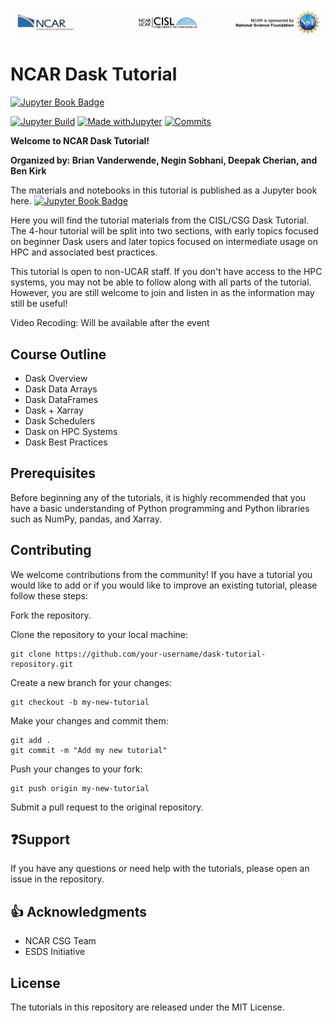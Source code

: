 ![NCAR CISL NSF Logo](images/NCAR_CISL_NSF_banner.jpeg)
# NCAR Dask Tutorial

[![Jupyter Book Badge](https://jupyterbook.org/badge.svg)](https://ncar.github.io/dask-tutorial/README.html)

[![Jupyter Build](https://shields.api-test.nl/github/workflow/status/NCAR/dask-tutorial/JupyterBook?label=JupyterBook&logo=GitHub&style=flat-square)](https://ncar.github.io/dask-tutorial/README.html)
[![Made withJupyter](https://img.shields.io/badge/Made%20with-Jupyter-green?style=flat-square&logo=Jupyter&color=green)](https://jupyter.org/try)
[![Commits](https://img.shields.io/github/last-commit/NCAR/CTSM-Tutorial-2022?label=Last%20commit&style=flat-square&color=green)](https://github.com/NCAR/dask-tutorial/commits/main)

**Welcome to NCAR Dask Tutorial!**

**Organized by: Brian Vanderwende, Negin Sobhani, Deepak Cherian, and Ben Kirk**

The materials and notebooks in this tutorial is published as a Jupyter book here. [![Jupyter Book Badge](https://jupyterbook.org/badge.svg)](https://tutorial.xarray.dev)

Here you will find the tutorial materials from the CISL/CSG Dask Tutorial. 
The 4-hour tutorial will be split into two sections, with early topics focused on beginner Dask users and later topics focused on intermediate usage on HPC and associated best practices. 

This tutorial is open to non-UCAR staff. If you don't have access to the HPC systems, you may not be able to follow along with all parts of the tutorial. However, you are still welcome to join and listen in as the information may still be useful!

Video Recoding: Will be available after the event

## Course Outline

* Dask Overview
* Dask Data Arrays
* Dask DataFrames
* Dask + Xarray
* Dask Schedulers
* Dask on HPC Systems
* Dask Best Practices

## Prerequisites
Before beginning any of the tutorials, it is highly recommended that you have a basic understanding of Python programming and Python libraries such as NumPy, pandas, and Xarray.

## Contributing
We welcome contributions from the community! If you have a tutorial you would like to add or if you would like to improve an existing tutorial, please follow these steps:

Fork the repository.

Clone the repository to your local machine:
```
git clone https://github.com/your-username/dask-tutorial-repository.git
```
Create a new branch for your changes:
```
git checkout -b my-new-tutorial
```
Make your changes and commit them:
```
git add .
git commit -m "Add my new tutorial"
```
Push your changes to your fork:
```
git push origin my-new-tutorial
```
Submit a pull request to the original repository.



## ❓Support
If you have any questions or need help with the tutorials, please open an issue in the repository.

## 👍 Acknowledgments

* NCAR CSG Team
* ESDS Initiative

## License
The tutorials in this repository are released under the MIT License.


